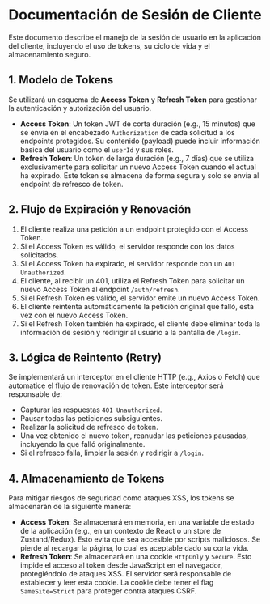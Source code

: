 # Documentación de Sesión de Cliente

Este documento describe el manejo de la sesión de usuario en la aplicación del cliente, incluyendo el uso de tokens, su ciclo de vida y el almacenamiento seguro.

## 1. Modelo de Tokens

Se utilizará un esquema de **Access Token** y **Refresh Token** para gestionar la autenticación y autorización del usuario.

- **Access Token**: Un token JWT de corta duración (e.g., 15 minutos) que se envía en el encabezado `Authorization` de cada solicitud a los endpoints protegidos. Su contenido (payload) puede incluir información básica del usuario como el `userId` y sus roles.
- **Refresh Token**: Un token de larga duración (e.g., 7 días) que se utiliza exclusivamente para solicitar un nuevo Access Token cuando el actual ha expirado. Este token se almacena de forma segura y solo se envía al endpoint de refresco de token.

## 2. Flujo de Expiración y Renovación

1. El cliente realiza una petición a un endpoint protegido con el Access Token.
2. Si el Access Token es válido, el servidor responde con los datos solicitados.
3. Si el Access Token ha expirado, el servidor responde con un `401 Unauthorized`.
4. El cliente, al recibir un 401, utiliza el Refresh Token para solicitar un nuevo Access Token al endpoint `/auth/refresh`.
5. Si el Refresh Token es válido, el servidor emite un nuevo Access Token.
6. El cliente reintenta automáticamente la petición original que falló, esta vez con el nuevo Access Token.
7. Si el Refresh Token también ha expirado, el cliente debe eliminar toda la información de sesión y redirigir al usuario a la pantalla de `/login`.

## 3. Lógica de Reintento (Retry)

Se implementará un interceptor en el cliente HTTP (e.g., Axios o Fetch) que automatice el flujo de renovación de token. Este interceptor será responsable de:
- Capturar las respuestas `401 Unauthorized`.
- Pausar todas las peticiones subsiguientes.
- Realizar la solicitud de refresco de token.
- Una vez obtenido el nuevo token, reanudar las peticiones pausadas, incluyendo la que falló originalmente.
- Si el refresco falla, limpiar la sesión y redirigir a `/login`.

## 4. Almacenamiento de Tokens

Para mitigar riesgos de seguridad como ataques XSS, los tokens se almacenarán de la siguiente manera:

- **Access Token**: Se almacenará en memoria, en una variable de estado de la aplicación (e.g., en un contexto de React o un store de Zustand/Redux). Esto evita que sea accesible por scripts maliciosos. Se pierde al recargar la página, lo cual es aceptable dado su corta vida.
- **Refresh Token**: Se almacenará en una cookie `HttpOnly` y `Secure`. Esto impide el acceso al token desde JavaScript en el navegador, protegiéndolo de ataques XSS. El servidor será responsable de establecer y leer esta cookie. La cookie debe tener el flag `SameSite=Strict` para proteger contra ataques CSRF.
